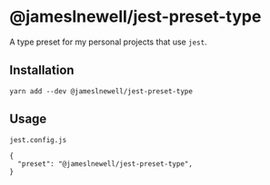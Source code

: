 # @jameslnewell/jest-preset-type

A type preset for my personal projects that use `jest`.

## Installation

```
yarn add --dev @jameslnewell/jest-preset-type
```

## Usage

`jest.config.js`

```
{
  "preset": "@jameslnewell/jest-preset-type",
}
```
